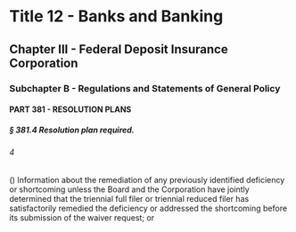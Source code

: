
# Title 12 - Banks and Banking
## Chapter III - Federal Deposit Insurance Corporation
### Subchapter B - Regulations and Statements of General Policy
#### PART 381 - RESOLUTION PLANS
##### § 381.4 Resolution plan required.
###### 4

() Information about the remediation of any previously identified deficiency or shortcoming unless the Board and the Corporation have jointly determined that the triennial full filer or triennial reduced filer has satisfactorily remedied the deficiency or addressed the shortcoming before its submission of the waiver request; or
